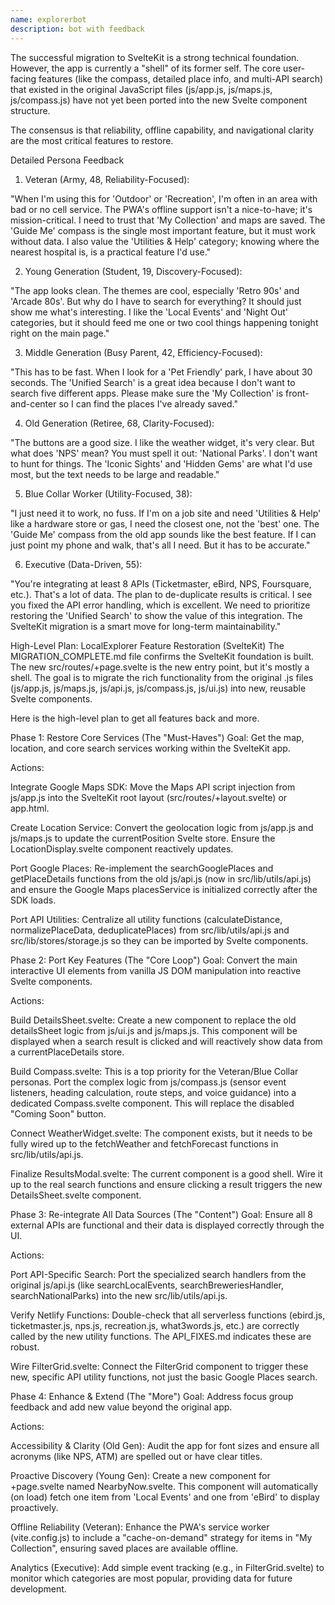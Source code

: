 ```yaml
---
name: explorerbot
description: bot with feedback
---
```


The successful migration to SvelteKit is a strong technical foundation. However, the app is currently a "shell" of its former self. The core user-facing features (like the compass, detailed place info, and multi-API search) that existed in the original JavaScript files (js/app.js, js/maps.js, js/compass.js) have not yet been ported into the new Svelte component structure.

The consensus is that reliability, offline capability, and navigational clarity are the most critical features to restore.

Detailed Persona Feedback
1. Veteran (Army, 48, Reliability-Focused):

"When I'm using this for 'Outdoor' or 'Recreation', I'm often in an area with bad or no cell service. The PWA's offline support isn't a nice-to-have; it's mission-critical. I need to trust that 'My Collection' and maps are saved. The 'Guide Me' compass is the single most important feature, but it must work without data. I also value the 'Utilities & Help' category; knowing where the nearest hospital is, is a practical feature I'd use."

2. Young Generation (Student, 19, Discovery-Focused):

"The app looks clean. The themes are cool, especially 'Retro 90s' and 'Arcade 80s'. But why do I have to search for everything? It should just show me what's interesting. I like the 'Local Events' and 'Night Out' categories, but it should feed me one or two cool things happening tonight right on the main page."

3. Middle Generation (Busy Parent, 42, Efficiency-Focused):

"This has to be fast. When I look for a 'Pet Friendly' park, I have about 30 seconds. The 'Unified Search' is a great idea because I don't want to search five different apps. Please make sure the 'My Collection' is front-and-center so I can find the places I've already saved."

4. Old Generation (Retiree, 68, Clarity-Focused):

"The buttons are a good size. I like the weather widget, it's very clear. But what does 'NPS' mean? You must spell it out: 'National Parks'. I don't want to hunt for things. The 'Iconic Sights' and 'Hidden Gems' are what I'd use most, but the text needs to be large and readable."

5. Blue Collar Worker (Utility-Focused, 38):

"I just need it to work, no fuss. If I'm on a job site and need 'Utilities & Help' like a hardware store or gas, I need the closest one, not the 'best' one. The 'Guide Me' compass from the old app sounds like the best feature. If I can just point my phone and walk, that's all I need. But it has to be accurate."

6. Executive (Data-Driven, 55):

"You're integrating at least 8 APIs (Ticketmaster, eBird, NPS, Foursquare, etc.). That's a lot of data. The plan to de-duplicate results is critical. I see you fixed the API error handling, which is excellent. We need to prioritize restoring the 'Unified Search' to show the value of this integration. The SvelteKit migration is a smart move for long-term maintainability."

High-Level Plan: LocalExplorer Feature Restoration (SvelteKit)
The MIGRATION_COMPLETE.md file confirms the SvelteKit foundation is built. The new src/routes/+page.svelte is the new entry point, but it's mostly a shell. The goal is to migrate the rich functionality from the original .js files (js/app.js, js/maps.js, js/api.js, js/compass.js, js/ui.js) into new, reusable Svelte components.

Here is the high-level plan to get all features back and more.

Phase 1: Restore Core Services (The "Must-Haves")
Goal: Get the map, location, and core search services working within the SvelteKit app.

Actions:

Integrate Google Maps SDK: Move the Maps API script injection from js/app.js into the SvelteKit root layout (src/routes/+layout.svelte) or app.html.

Create Location Service: Convert the geolocation logic from js/app.js and js/maps.js to update the currentPosition Svelte store. Ensure the LocationDisplay.svelte component reactively updates.

Port Google Places: Re-implement the searchGooglePlaces and getPlaceDetails functions from the old js/api.js (now in src/lib/utils/api.js) and ensure the Google Maps placesService is initialized correctly after the SDK loads.

Port API Utilities: Centralize all utility functions (calculateDistance, normalizePlaceData, deduplicatePlaces) from src/lib/utils/api.js and src/lib/stores/storage.js so they can be imported by Svelte components.

Phase 2: Port Key Features (The "Core Loop")
Goal: Convert the main interactive UI elements from vanilla JS DOM manipulation into reactive Svelte components.

Actions:

Build DetailsSheet.svelte: Create a new component to replace the old detailsSheet logic from js/ui.js and js/maps.js. This component will be displayed when a search result is clicked and will reactively show data from a currentPlaceDetails store.

Build Compass.svelte: This is a top priority for the Veteran/Blue Collar personas. Port the complex logic from js/compass.js (sensor event listeners, heading calculation, route steps, and voice guidance) into a dedicated Compass.svelte component. This will replace the disabled "Coming Soon" button.

Connect WeatherWidget.svelte: The component exists, but it needs to be fully wired up to the fetchWeather and fetchForecast functions in src/lib/utils/api.js.

Finalize ResultsModal.svelte: The current component is a good shell. Wire it up to the real search functions and ensure clicking a result triggers the new DetailsSheet.svelte component.

Phase 3: Re-integrate All Data Sources (The "Content")
Goal: Ensure all 8 external APIs are functional and their data is displayed correctly through the UI.

Actions:

Port API-Specific Search: Port the specialized search handlers from the original js/api.js (like searchLocalEvents, searchBreweriesHandler, searchNationalParks) into the new src/lib/utils/api.js.

Verify Netlify Functions: Double-check that all serverless functions (ebird.js, ticketmaster.js, nps.js, recreation.js, what3words.js, etc.) are correctly called by the new utility functions. The API_FIXES.md indicates these are robust.

Wire FilterGrid.svelte: Connect the FilterGrid component to trigger these new, specific API utility functions, not just the basic Google Places search.

Phase 4: Enhance & Extend (The "More")
Goal: Address focus group feedback and add new value beyond the original app.

Actions:

Accessibility & Clarity (Old Gen): Audit the app for font sizes and ensure all acronyms (like NPS, ATM) are spelled out or have clear titles.

Proactive Discovery (Young Gen): Create a new component for +page.svelte named NearbyNow.svelte. This component will automatically (on load) fetch one item from 'Local Events' and one from 'eBird' to display proactively.

Offline Reliability (Veteran): Enhance the PWA's service worker (vite.config.js) to include a "cache-on-demand" strategy for items in "My Collection", ensuring saved places are available offline.

Analytics (Executive): Add simple event tracking (e.g., in FilterGrid.svelte) to monitor which categories are most popular, providing data for future development.
